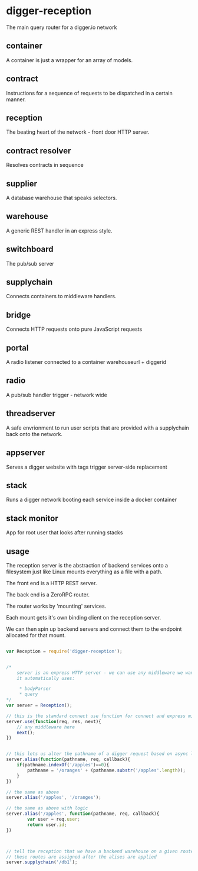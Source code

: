 digger-reception
================

The main query router for a digger.io network


## container

A container is just a wrapper for an array of models.

## contract

Instructions for a sequence of requests to be dispatched in a certain manner.

## reception

The beating heart of the network - front door HTTP server.

## contract resolver

Resolves contracts in sequence

## supplier

A database warehouse that speaks selectors.

## warehouse

A generic REST handler in an express style.

## switchboard

The pub/sub server

## supplychain

Connects containers to middleware handlers.

## bridge

Connects HTTP requests onto pure JavaScript requests

## portal

A radio listener connected to a container warehouseurl + diggerid

## radio

A pub/sub handler trigger - network wide

## threadserver

A safe envrionment to run user scripts that are provided with a supplychain back onto the network.

## appserver

Serves a digger website with tags trigger server-side replacement

## stack

Runs a digger network booting each service inside a docker container

## stack monitor

App for root user that looks after running stacks


## usage

The reception server is the abstraction of backend services onto a filesystem just like Linux mounts everything as a file with a path.

The front end is a HTTP REST server.

The back end is a ZeroRPC router.

The router works by 'mounting' services.

Each mount gets it's own binding client on the reception server.

We can then spin up backend servers and connect them to the endpoint allocated for that mount.


```js

var Reception = require('digger-reception');


/*
	server is an express HTTP server - we can use any middleware we want for authentication etc
	it automatically uses:

	 * bodyParser
	 * query
*/
var server = Reception();

// this is the standard connect use function for connect and express middleware
server.use(function(req, res, next){
	// any middleware here
	next();
})


// this lets us alter the pathname of a digger request based on async logic
server.alias(function(pathname, req, callback){
	if(pathname.indexOf('/apples')==0){
		pathname = '/oranges' + (pathname.substr('/apples'.length));
	}
})

// the same as above
server.alias('/apples', '/oranges');

// the same as above with logic
server.alias('/apples', function(pathname, req, callback){
		var user = req.user;
		return user.id;
})



// tell the reception that we have a backend warehouse on a given route
// these routes are assigned after the alises are applied
server.supplychain('/db1');






```
